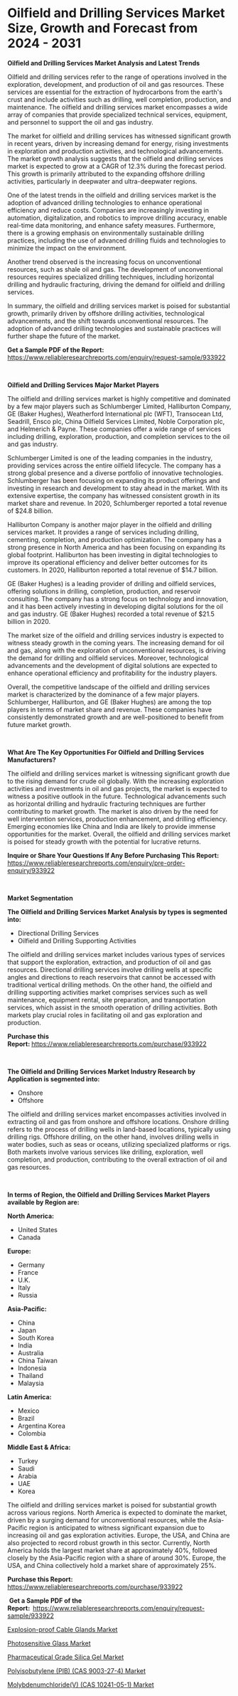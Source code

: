<p><h1>Oilfield and Drilling Services Market Size, Growth and Forecast from 2024 - 2031</h1></p><p><strong>Oilfield and Drilling Services Market Analysis and Latest Trends</strong></p>
<p><p>Oilfield and drilling services refer to the range of operations involved in the exploration, development, and production of oil and gas resources. These services are essential for the extraction of hydrocarbons from the earth's crust and include activities such as drilling, well completion, production, and maintenance. The oilfield and drilling services market encompasses a wide array of companies that provide specialized technical services, equipment, and personnel to support the oil and gas industry.</p><p>The market for oilfield and drilling services has witnessed significant growth in recent years, driven by increasing demand for energy, rising investments in exploration and production activities, and technological advancements. The market growth analysis suggests that the oilfield and drilling services market is expected to grow at a CAGR of 12.3% during the forecast period. This growth is primarily attributed to the expanding offshore drilling activities, particularly in deepwater and ultra-deepwater regions.</p><p>One of the latest trends in the oilfield and drilling services market is the adoption of advanced drilling technologies to enhance operational efficiency and reduce costs. Companies are increasingly investing in automation, digitalization, and robotics to improve drilling accuracy, enable real-time data monitoring, and enhance safety measures. Furthermore, there is a growing emphasis on environmentally sustainable drilling practices, including the use of advanced drilling fluids and technologies to minimize the impact on the environment.</p><p>Another trend observed is the increasing focus on unconventional resources, such as shale oil and gas. The development of unconventional resources requires specialized drilling techniques, including horizontal drilling and hydraulic fracturing, driving the demand for oilfield and drilling services.</p><p>In summary, the oilfield and drilling services market is poised for substantial growth, primarily driven by offshore drilling activities, technological advancements, and the shift towards unconventional resources. The adoption of advanced drilling technologies and sustainable practices will further shape the future of the market.</p></p>
<p><strong>Get a Sample PDF of the Report:&nbsp;</strong> <a href="https://www.reliableresearchreports.com/enquiry/request-sample/933922">https://www.reliableresearchreports.com/enquiry/request-sample/933922</a></p>
<p>&nbsp;</p>
<p><strong>Oilfield and Drilling Services Major Market Players</strong></p>
<p><p>The oilfield and drilling services market is highly competitive and dominated by a few major players such as Schlumberger Limited, Halliburton Company, GE (Baker Hughes), Weatherford International plc (WFT), Transocean Ltd, Seadrill, Ensco plc, China Oilfield Services Limited, Noble Corporation plc, and Helmerich & Payne. These companies offer a wide range of services including drilling, exploration, production, and completion services to the oil and gas industry.</p><p>Schlumberger Limited is one of the leading companies in the industry, providing services across the entire oilfield lifecycle. The company has a strong global presence and a diverse portfolio of innovative technologies. Schlumberger has been focusing on expanding its product offerings and investing in research and development to stay ahead in the market. With its extensive expertise, the company has witnessed consistent growth in its market share and revenue. In 2020, Schlumberger reported a total revenue of $24.8 billion.</p><p>Halliburton Company is another major player in the oilfield and drilling services market. It provides a range of services including drilling, cementing, completion, and production optimization. The company has a strong presence in North America and has been focusing on expanding its global footprint. Halliburton has been investing in digital technologies to improve its operational efficiency and deliver better outcomes for its customers. In 2020, Halliburton reported a total revenue of $14.7 billion.</p><p>GE (Baker Hughes) is a leading provider of drilling and oilfield services, offering solutions in drilling, completion, production, and reservoir consulting. The company has a strong focus on technology and innovation, and it has been actively investing in developing digital solutions for the oil and gas industry. GE (Baker Hughes) recorded a total revenue of $21.5 billion in 2020.</p><p>The market size of the oilfield and drilling services industry is expected to witness steady growth in the coming years. The increasing demand for oil and gas, along with the exploration of unconventional resources, is driving the demand for drilling and oilfield services. Moreover, technological advancements and the development of digital solutions are expected to enhance operational efficiency and profitability for the industry players.</p><p>Overall, the competitive landscape of the oilfield and drilling services market is characterized by the dominance of a few major players. Schlumberger, Halliburton, and GE (Baker Hughes) are among the top players in terms of market share and revenue. These companies have consistently demonstrated growth and are well-positioned to benefit from future market growth.</p></p>
<p>&nbsp;</p>
<p><strong>What Are The Key Opportunities For Oilfield and Drilling Services Manufacturers?</strong></p>
<p><p>The oilfield and drilling services market is witnessing significant growth due to the rising demand for crude oil globally. With the increasing exploration activities and investments in oil and gas projects, the market is expected to witness a positive outlook in the future. Technological advancements such as horizontal drilling and hydraulic fracturing techniques are further contributing to market growth. The market is also driven by the need for well intervention services, production enhancement, and drilling efficiency. Emerging economies like China and India are likely to provide immense opportunities for the market. Overall, the oilfield and drilling services market is poised for steady growth with the potential for lucrative returns.</p></p>
<p><strong>Inquire or Share Your Questions If Any Before Purchasing This Report:</strong> <a href="https://www.reliableresearchreports.com/enquiry/pre-order-enquiry/933922">https://www.reliableresearchreports.com/enquiry/pre-order-enquiry/933922</a></p>
<p>&nbsp;</p>
<p><strong>Market Segmentation</strong></p>
<p><strong>The Oilfield and Drilling Services Market Analysis by types is segmented into:</strong></p>
<p><ul><li>Directional Drilling Services</li><li>Oilfield and Drilling Supporting Activities</li></ul></p>
<p><p>The oilfield and drilling services market includes various types of services that support the exploration, extraction, and production of oil and gas resources. Directional drilling services involve drilling wells at specific angles and directions to reach reservoirs that cannot be accessed with traditional vertical drilling methods. On the other hand, the oilfield and drilling supporting activities market comprises services such as well maintenance, equipment rental, site preparation, and transportation services, which assist in the smooth operation of drilling activities. Both markets play crucial roles in facilitating oil and gas exploration and production.</p></p>
<p><strong>Purchase this Report:&nbsp;</strong><a href="https://www.reliableresearchreports.com/purchase/933922">https://www.reliableresearchreports.com/purchase/933922</a></p>
<p>&nbsp;</p>
<p><strong>The Oilfield and Drilling Services Market Industry Research by Application is segmented into:</strong></p>
<p><ul><li>Onshore</li><li>Offshore</li></ul></p>
<p><p>The oilfield and drilling services market encompasses activities involved in extracting oil and gas from onshore and offshore locations. Onshore drilling refers to the process of drilling wells in land-based locations, typically using drilling rigs. Offshore drilling, on the other hand, involves drilling wells in water bodies, such as seas or oceans, utilizing specialized platforms or rigs. Both markets involve various services like drilling, exploration, well completion, and production, contributing to the overall extraction of oil and gas resources.</p></p>
<p>&nbsp;</p>
<p><strong>In terms of Region, the Oilfield and Drilling Services Market Players available by Region are:</strong></p>
<p>
    <p> <strong> North America: </strong>
        <ul>
            <li>United States</li>
            <li>Canada</li>
        </ul>
        </p> 
    <p> <strong> Europe: </strong>
        <ul>
            <li>Germany</li>
            <li>France</li>
            <li>U.K.</li>
            <li>Italy</li>
            <li>Russia</li>
        </ul>
        </p> 
    <p> <strong> Asia-Pacific: </strong>
        <ul>
            <li>China</li>
            <li>Japan</li>
            <li>South Korea</li>
            <li>India</li>
            <li>Australia</li>
            <li>China Taiwan</li>
            <li>Indonesia</li>
            <li>Thailand</li>
            <li>Malaysia</li>
        </ul>
        </p> 
    <p> <strong> Latin America: </strong>
        <ul>
            <li>Mexico</li>
            <li>Brazil</li>
            <li>Argentina Korea</li>
            <li>Colombia</li>
        </ul>
        </p> 
    <p> <strong> Middle East & Africa: </strong>
        <ul>
            <li>Turkey</li>
            <li>Saudi</li>
            <li>Arabia</li>
            <li>UAE</li>
            <li>Korea</li>
        </ul>
    </p>
    </p>
<p><p>The oilfield and drilling services market is poised for substantial growth across various regions. North America is expected to dominate the market, driven by a surging demand for unconventional resources, while the Asia-Pacific region is anticipated to witness significant expansion due to increasing oil and gas exploration activities. Europe, the USA, and China are also projected to record robust growth in this sector. Currently, North America holds the largest market share at approximately 40%, followed closely by the Asia-Pacific region with a share of around 30%. Europe, the USA, and China collectively hold a market share of approximately 25%.</p></p>
<p><strong>Purchase this Report: </strong><a href="https://www.reliableresearchreports.com/purchase/933922">https://www.reliableresearchreports.com/purchase/933922</a></p>
<p>&nbsp;<strong>Get a Sample PDF of the Report:&nbsp;&nbsp;</strong><a href="https://www.reliableresearchreports.com/enquiry/request-sample/933922">https://www.reliableresearchreports.com/enquiry/request-sample/933922</a></p>
<p><strong></strong></p>
<p><p><a href="https://medium.com/@tiffanytran1905/explosion-proof-cable-glands-market-share-evolution-and-market-growth-trends-2024-2031-c449a8249b24">Explosion-proof Cable Glands Market</a></p><p><a href="https://medium.com/@lorilarson1929/photosensitive-glass-market-report-reveals-the-latest-trends-and-growth-opportunities-of-this-489e59033bb6">Photosensitive Glass Market</a></p><p><a href="https://medium.com/@tiffanytran1905/pharmaceutical-grade-silica-gel-market-analysis-and-sze-forecasted-for-period-from-2024-to-2031-152db0a1a609">Pharmaceutical Grade Silica Gel Market</a></p><p><a href="https://medium.com/@tiffanytran1905/polyisobutylene-pib-cas-9003-27-4-market-size-cagr-trends-2024-2030-3f9b35ba28c8">Polyisobutylene (PIB) (CAS 9003-27-4) Market</a></p><p><a href="https://medium.com/@tiffanytran1905/molybdenumchloride-v-cas-10241-05-1-market-insight-market-trends-growth-forecasted-from-2024-0ea4c8c43b18">Molybdenumchloride(V) (CAS 10241-05-1) Market</a></p></p>